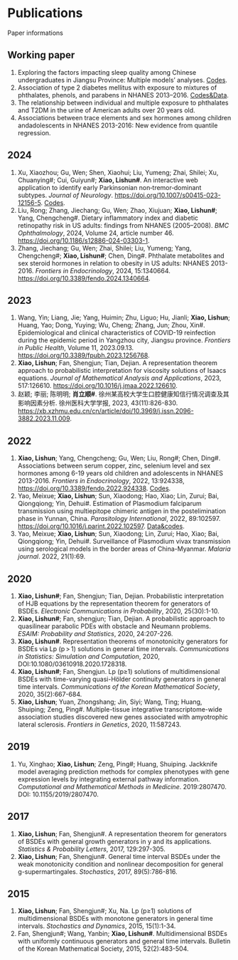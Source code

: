 # Publications
Paper informations

## Working paper
1. Exploring the factors impacting sleep quality among Chinese undergraduates in Jiangsu Province: Multiple models’ analyses. [Codes](https://github.com/xiaostat/SleepQualityMultipleModelsAnalyses).
2. Association of type 2 diabetes mellitus with exposure to mixtures of phthalates, phenols, and parabens in NHANES 2013–2016. [Codes&Data](https://github.com/xiaostat/T2DwithMixedExposures).
3. The relationship between individual and multiple exposure to phthalates and T2DM in the urine of American adults over 20 years old. 
4. Associations between trace elements and sex hormones among children andadolescents in NHANES 2013-2016: New evidence from quantile regression. 

## 2024
1. Xu, Xiaozhou; Gu, Wen; Shen, Xiaohui; Liu, Yumeng; Zhai, Shilei; Xu, Chuanying#; Cui, Guiyun#; **Xiao, Lishun#**. 
An interactive web application to identify early Parkinsonian non‐tremor‐dominant subtypes. *Journal of Neurology*. <https://doi.org/10.1007/s00415-023-12156-5>.
[Codes](https://github.com/xiaostat/IdentifyEarlyParkinsonianNonTremorDominantSubtypes).
2. Liu, Rong; Zhang, Jiechang; Gu, Wen; Zhao, Xiujuan; **Xiao, Lishun#**; Yang, Chengcheng#. Dietary inflammatory index and diabetic retinopathy risk in US adults: findings from NHANES (2005–2008). *BMC Ophthalmology*, 2024, Volume 24, article number 46. <https://doi.org/10.1186/s12886-024-03303-1>. 
3. Zhang, Jiechang; Gu, Wen; Zhai, Shilei; Liu, Yumeng; Yang, Chengcheng#; **Xiao, Lishun#**; Chen, Ding#. Phthalate metabolites and sex steroid hormones in relation to obesity in US adults: NHANES 2013-2016. *Frontiers in Endocrinology*, 2024, 15:1340664. <https://doi.org/10.3389/fendo.2024.1340664>.

## 2023
1. Wang, Yin; Liang, Jie; Yang, Huimin; Zhu, Liguo; Hu, Jianli; **Xiao, Lishun**; Huang, Yao; Dong, Yuying; Wu, Cheng; Zhang, Jun; Zhou, Xin#. Epidemiological and clinical characteristics of COVID-19 reinfection during the epidemic period in Yangzhou city, Jiangsu province. *Frontiers in Public Health*, Volume 11, 2023.09.13. <https://doi.org/10.3389/fpubh.2023.1256768>.
2. **Xiao, Lishun**; Fan, Shengjun; Tian, Dejian. A representation theorem approach to probabilistic interpretation for viscosity solutions of Isaacs equations. 
*Journal of Mathematical Analysis and Applications*, 2023, 517:126610. <https://doi.org/10.1016/j.jmaa.2022.126610>.
3. 赵颖; 李丽; 陈明明; **肖立顺#**. 徐州某高校大学生口腔健康知信行情况调查及其影响因素分析. 徐州医科大学学报, 2023, 43(11):826-830. <https://xb.xzhmu.edu.cn/cn/article/doi/10.3969/j.issn.2096-3882.2023.11.009>.

## 2022
1. **Xiao, Lishun**; Yang, Chengcheng; Gu, Wen; Liu, Rong#; Chen, Ding#. 
Associations between serum copper, zinc, selenium level and sex hormones among 6-19 years old children and adolescents in NHANES 2013-2016. 
*Frontiers in Endocrinology*, 2022, 13:924338, <https://doi.org/10.3389/fendo.2022.924338>. [Codes](https://github.com/xiaostat/SeCuZnAndSexHormones).
2. Yao, Meixue; **Xiao, Lishun**; Sun, Xiaodong; Hao, Xiao; Lin, Zurui; Bai, Qiongqiong; Yin, Dehui#. 
Estimation of Plasmodium falciparum transmission using multiepitope chimeric antigen in the postelimination phase in Yunnan, China. *Parasitology International*, 2022, 89:102597. 
<https://doi.org/10.1016/j.parint.2022.102597>. [Data&codes](https://github.com/xiaostat/EstimationOfPlasmodiumFalciparum).
3. Yao, Meixue; **Xiao, Lishun**; Sun, Xiaodong; Lin, Zurui; Hao, Xiao; Bai, Qiongqiong; Yin, Dehui#. 
Surveillance of Plasmodium vivax transmission using serological models in the border areas of China-Myanmar. *Malaria journal*. 2022, 21(1):69.

## 2020
1. **Xiao, Lishun#**; Fan, Shengjun; Tian, Dejian. Probabilistic interpretation of HJB equations by the representation theorem for generators of BSDEs. *Electronic Communications in Probability*, 2020, 25(30):1-10.
2. **Xiao, Lishun#**; Fan, shengjun; Tian, Dejian. A probabilistic approach to quasilinear parabolic PDEs with obstacle and Neumann problems. *ESAIM: Probability and Statistics*, 2020, 24:207-226. 
3. **Xiao, Lishun#**. Representation theorems of monotonicity generators for BSDEs via Lp (p > 1) solutions in general time intervals. *Communications in Statistics: Simulation and Computation*, 2020, DOI:10.1080/03610918.2020.1728318.
4. **Xiao, Lishun#**; Fan, Shengjun. Lp (p≥1) solutions of multidimensional BSDEs with time-varying quasi-Hölder continuity generators in general time intervals. *Communications of the Korean Mathematical Society*, 2020, 35(2):667-684.
5. **Xiao, Lishun**; Yuan, Zhongshang; Jin, Siyi; Wang, Ting; Huang, Shuiping; Zeng, Ping#. Multiple-tissue integrative transcriptome-wide association studies discovered new genes associated with amyotrophic lateral sclerosis. *Frontiers in Genetics*, 2020, 11:587243.

## 2019
1. Yu, Xinghao; **Xiao, Lishun**; Zeng, Ping#; Huang, Shuiping. Jackknife model averaging prediction methods for complex phenotypes with gene expression levels by integrating external pathway information. *Computational and Mathematical Methods in Medicine*. 2019:2807470. DOI: 10.1155/2019/2807470.

## 2017
1. **Xiao, Lishun**; Fan, Shengjun#. A representation theorem for generators of BSDEs with general growth generators in y and its applications. *Statistics & Probability Letters*, 2017, 129:297-305. 
2. **Xiao, Lishun**; Fan, Shengjun#. General time interval BSDEs under the weak monotonicity condition and nonlinear decomposition for general g-supermartingales. *Stochastics*, 2017, 89(5):786-816. 

## 2015
1. **Xiao, Lishun**; Fan, Shengjun#; Xu, Na. Lp (p≥1) solutions of multidimensional BSDEs with monotone generators in general time intervals. *Stochastics and Dynamics*, 2015, 15(1):1-34.
2. Fan, Shengjun#; Wang, Yanbin; **Xiao, Lishun#**. Multidimensional BSDEs with uniformly continuous generators and general time intervals. Bulletin of the Korean Mathematical Society, 2015, 52(2):483-504.



